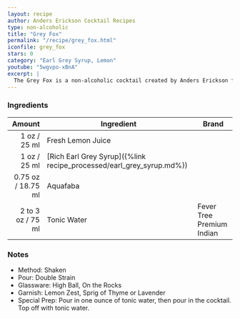 ```yaml
---
layout: recipe
author: Anders Erickson Cocktail Recipes
type: non-alcoholic
title: "Grey Fox"
permalink: "/recipe/grey_fox.html"
iconfile: grey_fox
stars: 0
category: "Earl Grey Syrup, Lemon"
youtube: "5wgvpo-xBnA"
excerpt: |
  The Grey Fox is a non-alcoholic cocktail created by Anders Erickson featuring Earl Grey and lemon for flavors.
---
```


### Ingredients

|    Amount | Ingredient                                                 | Brand                     |
| --------: | ---------------------------------------------------------- | ------------------------- |
|      1 oz / 25 ml | Fresh Lemon Juice                                          |
|      1 oz / 25 ml | [Rich Earl Grey Syrup]({%link recipe_processed/earl_grey_syrup.md%}) |
|   0.75 oz / 18.75 ml | Aquafaba                                                   |
| 2 to 3 oz / 75 ml | Tonic Water                                                | Fever Tree Premium Indian |

### Notes

- Method: Shaken
- Pour: Double Strain
- Glassware: High Ball, On the Rocks
- Garnish: Lemon Zest, Sprig of Thyme or Lavender
- Special Prep: Pour in one ounce of tonic water, then pour in the cocktail. Top off with tonic water.
